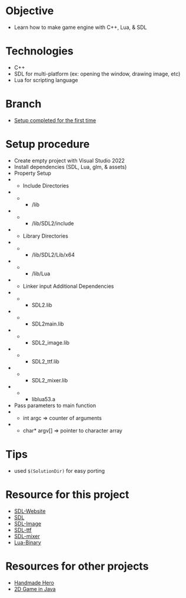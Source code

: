 # Objective 
- Learn how to make game engine with C++, Lua, & SDL

# Technologies
- C++
- SDL for multi-platform (ex: opening the window, drawing image, etc)
- Lua for scripting language

# Branch
- [Setup completed for the first time](https://github.com/jinheehanaaa/2D-Game-Engine-with-CPP-LUA-and-SDL/tree/5679f7385963dd234a4953f9d47ce691cb4a083d)


# Setup procedure
- Create empty project with Visual Studio 2022
- Install dependencies (SDL, Lua, glm, & assets)
- Property Setup
- - Include Directories
- - - /lib
-  - - /lib/SDL2/include
- - Library Directories 
- - - /lib/SDL2/Lib/x64
- - - /lib/Lua
- - Linker input Additional Dependencies
- - - SDL2.lib
- - - SDL2main.lib
- - -  SDL2_image.lib
- - -  SDL2_ttf.lib
- - -  SDL2_mixer.lib
- - -  liblua53.a
- Pass parameters to main function
- - int argc => counter of arguments
- - char* argv[] => pointer to character array

# Tips
- used <code>$(SolutionDir)</code> for easy porting


# Resource for this project
- [SDL-Website](https://libsdl.org/)
- [SDL](https://github.com/libsdl-org/SDL/releases/)
- [SDL-Image](https://github.com/libsdl-org/SDL_image/releases)
- [SDL-ttf](https://www.libsdl.org/projects/SDL_ttf/release/)
- [SDL-mixer](https://github.com/libsdl-org/SDL_mixer/releases)
- [Lua-Binary](https://luabinaries.sourceforge.net/)

# Resources for other projects
- [Handmade Hero](https://www.youtube.com/@MollyRocket)
- [2D Game in Java](https://youtube.com/playlist?list=PL_QPQmz5C6WUF-pOQDsbsKbaBZqXj4qSq)